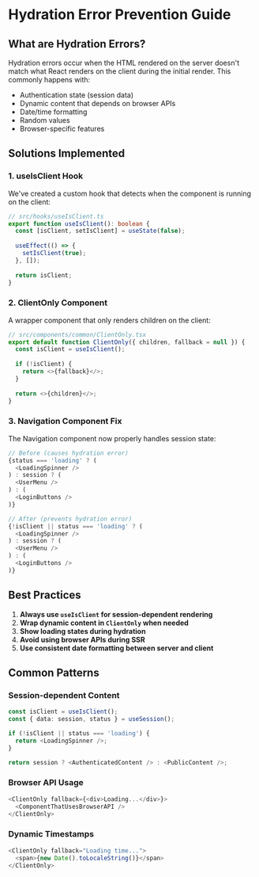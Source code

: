 # Hydration Error Prevention Guide

## What are Hydration Errors?

Hydration errors occur when the HTML rendered on the server doesn't match what React renders on the client during the initial render. This commonly happens with:

- Authentication state (session data)
- Dynamic content that depends on browser APIs
- Date/time formatting
- Random values
- Browser-specific features

## Solutions Implemented

### 1. useIsClient Hook

We've created a custom hook that detects when the component is running on the client:

```typescript
// src/hooks/useIsClient.ts
export function useIsClient(): boolean {
  const [isClient, setIsClient] = useState(false);
  
  useEffect(() => {
    setIsClient(true);
  }, []);
  
  return isClient;
}
```

### 2. ClientOnly Component

A wrapper component that only renders children on the client:

```typescript
// src/components/common/ClientOnly.tsx
export default function ClientOnly({ children, fallback = null }) {
  const isClient = useIsClient();
  
  if (!isClient) {
    return <>{fallback}</>;
  }
  
  return <>{children}</>;
}
```

### 3. Navigation Component Fix

The Navigation component now properly handles session state:

```typescript
// Before (causes hydration error)
{status === 'loading' ? (
  <LoadingSpinner />
) : session ? (
  <UserMenu />
) : (
  <LoginButtons />
)}

// After (prevents hydration error)
{!isClient || status === 'loading' ? (
  <LoadingSpinner />
) : session ? (
  <UserMenu />
) : (
  <LoginButtons />
)}
```

## Best Practices

1. **Always use `useIsClient` for session-dependent rendering**
2. **Wrap dynamic content in `ClientOnly` when needed**
3. **Show loading states during hydration**
4. **Avoid using browser APIs during SSR**
5. **Use consistent date formatting between server and client**

## Common Patterns

### Session-dependent Content
```typescript
const isClient = useIsClient();
const { data: session, status } = useSession();

if (!isClient || status === 'loading') {
  return <LoadingSpinner />;
}

return session ? <AuthenticatedContent /> : <PublicContent />;
```

### Browser API Usage
```typescript
<ClientOnly fallback={<div>Loading...</div>}>
  <ComponentThatUsesBrowserAPI />
</ClientOnly>
```

### Dynamic Timestamps
```typescript
<ClientOnly fallback="Loading time...">
  <span>{new Date().toLocaleString()}</span>
</ClientOnly>
```
